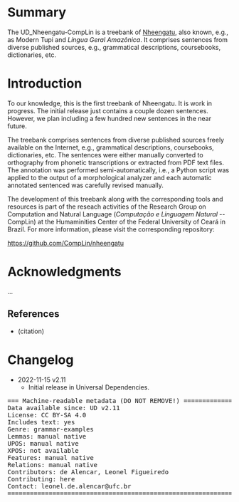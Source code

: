 # Summary

The UD_Nheengatu-CompLin is a treebank of [Nheengatu]([url](https://glottolog.org/resource/languoid/id/nhen1239)), also known, e.g., as Modern Tupi and *Língua Geral Amazônica*. It comprises sentences from diverse published sources, e.g., grammatical descriptions, coursebooks, dictionaries, etc. 


# Introduction

To our knowledge, this is the first treebank of Nheengatu. It is work in progress. The initial release just contains a couple dozen sentences. However, we plan including a few hundred new sentences in the near future. 

The treebank comprises sentences from diverse published sources freely available on the Internet, e.g., grammatical descriptions, coursebooks, dictionaries, etc. The sentences were either manually converted to orthography from phonetic transcriptions or extracted from PDF text files. The annotation was performed semi-automatically, i.e., a Python script was applied to the output of a morphological analyzer and each automatic annotated sentenced was carefully revised manually.

The development of this treebank along with the corresponding tools and resources is part of the reseach activities of the Research Group on Computation and Natural Language (*Computação e Linguagem Natural* -- CompLin) at the Humaminities Center of the Federal University of Ceará in Brazil. For more information, please visit the corresponding repository:

https://github.com/CompLin/nheengatu


# Acknowledgments

...

## References

* (citation)


# Changelog

* 2022-11-15 v2.11
  * Initial release in Universal Dependencies.


<pre>
=== Machine-readable metadata (DO NOT REMOVE!) ================================
Data available since: UD v2.11
License: CC BY-SA 4.0
Includes text: yes
Genre: grammar-examples
Lemmas: manual native
UPOS: manual native
XPOS: not available
Features: manual native
Relations: manual native
Contributors: de Alencar, Leonel Figueiredo
Contributing: here
Contact: leonel.de.alencar@ufc.br
===============================================================================
</pre>
